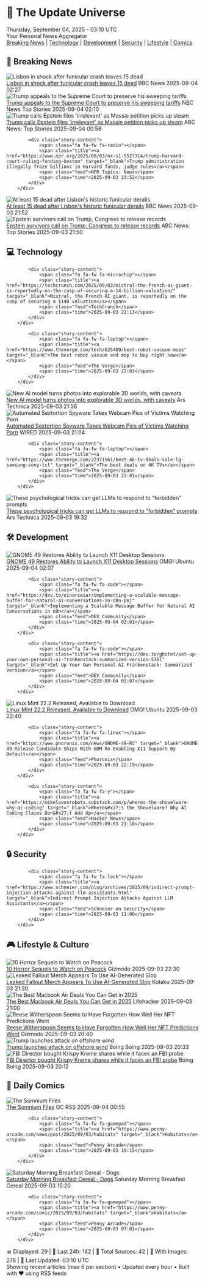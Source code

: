 <!-- Processing 54 RSS feeds at 2025-09-04 03:10:01 UTC -->
<!-- Processing: Saturday Morning Breakfast Cereal -->
<!-- Processing: Penny Arcade -->
<!-- Processing: Cyanide & Happiness -->
<!-- Processing: Questionable Content -->
<!-- Processing: CNN Top Stories -->
<!-- Processing: CNN Breaking News -->
<!-- Processing: BBC World News -->
<!-- Processing: NPR News -->
<!-- Processing: CBC News -->
<!-- Error processing https://rss.cbc.ca/lineup/topstories.xml: The read operation timed out -->
<!-- Processing: Associated Press Breaking -->
<!-- Processing: NBC News Breaking -->
<!-- Processing: Guardian World News -->
<!-- Processing: TechCrunch -->
<!-- Processing: The Verge -->
<!-- Processing: Ars Technica -->
<!-- Processing: O'Reilly Radar -->
<!-- Processing: Slashdot -->
<!-- Processing: Lobsters Python -->
<!-- Processing: It's FOSS -->
<!-- Processing: Linux.com -->
<!-- Processing: Ubuntu Blog -->
<!-- Processing: Martin Fowler -->
<!-- Processing: Coding Horror -->
<!-- Processing: The Pragmatic Engineer -->
<!-- Processing: Gizmodo -->
<!-- Processing: Kotaku -->
<!-- Processing: Krebs on Security -->
<!-- Processing: Schneier on Security -->
<!-- Generated 4 new posts out of 28 feeds processed -->
<div class="newspaper-header">
    <h1 class="newspaper-title">📰 The Update Universe</h1>
    <div class="newspaper-date">Thursday, September 04, 2025 - 03:10 UTC</div>
    <div class="newspaper-subtitle">Your Personal News Aggregator</div>
</div>

<div class="newspaper-nav">
    <a href="#breaking">Breaking News</a> |
    <a href="#tech">Technology</a> |
    <a href="#dev">Development</a> |
    <a href="#security">Security</a> |
    <a href="#lifestyle">Lifestyle</a> |
    <a href="#webcomics">Comics</a>
</div>

<div class="news-section breaking-news" id="breaking">
<h2 class="section-header">🚨 Breaking News</h2>
<div class="stories-container">
<div class="story">
            <img src="https://ichef.bbci.co.uk/ace/standard/240/cpsprodpb/19a4/live/8d8869f0-8928-11f0-b391-6936825093bd.jpg" alt="Lisbon in shock after funicular crash leaves 15 dead" class="story-image" loading="lazy" onerror="this.style.display='none'">
            <div class="story-content">
                <span class="fa fa-fw fa-earth-americas"></span>
                <span class="title"><a href="https://www.bbc.com/news/articles/c1jzlgj915no?at_medium=RSS&at_campaign=rss" target="_blank">Lisbon in shock after funicular crash leaves 15 dead</a></span>
                <span class="feed">BBC News</span>
                <span class="time">2025-09-04 02:27</span>
            </div>
        </div>
<div class="story">
            <img src="https://media-cldnry.s-nbcnews.com/image/upload/t_fit_1500w/rockcms/2025-08/250826-donald-trump-ew-558p-ddac78.jpg" alt="Trump appeals to the Supreme Court to preserve his sweeping tariffs" class="story-image" loading="lazy" onerror="this.style.display='none'">
            <div class="story-content">
                <span class="fa fa-fw fa-broadcast-tower"></span>
                <span class="title"><a href="https://www.nbcnews.com/politics/supreme-court/trump-asks-supreme-court-endorse-power-impose-broad-tariffs-rcna228799" target="_blank">Trump appeals to the Supreme Court to preserve his sweeping tariffs</a></span>
                <span class="feed">NBC News Top Stories</span>
                <span class="time">2025-09-04 02:10</span>
            </div>
        </div>
<div class="story">
            <img src="https://s.abcnews.com/images/Politics/trump-nawrocki-08-gty-jef-250903_1756915869799_hpMain_4x3t_384.jpg" alt="Trump calls Epstein files &#x27;irrelevant&#x27; as Massie petition picks up steam" class="story-image" loading="lazy" onerror="this.style.display='none'">
            <div class="story-content">
                <span class="fa fa-fw fa-tv"></span>
                <span class="title"><a href="https://abcnews.go.com/Politics/trump-calls-epstein-files-irrelevant-push-release-gains/story?id=125225706" target="_blank">Trump calls Epstein files &#x27;irrelevant&#x27; as Massie petition picks up steam</a></span>
                <span class="feed">ABC News: Top Stories</span>
                <span class="time">2025-09-04 00:58</span>
            </div>
        </div>
<div class="story">
            
            <div class="story-content">
                <span class="fa fa-fw fa-radio"></span>
                <span class="title"><a href="https://www.npr.org/2025/09/03/nx-s1-5527314/trump-harvard-court-ruling-funding-boston" target="_blank">Trump administration illegally froze billions in Harvard funds, judge rules</a></span>
                <span class="feed">NPR Topics: News</span>
                <span class="time">2025-09-03 23:52</span>
            </div>
        </div>
<div class="story">
            <img src="https://ichef.bbci.co.uk/ace/standard/240/cpsprodpb/7884/live/2428b480-8903-11f0-9cf6-cbf3e73ce2b9.jpg" alt="At least 15 dead after Lisbon&#x27;s historic funicular derails" class="story-image" loading="lazy" onerror="this.style.display='none'">
            <div class="story-content">
                <span class="fa fa-fw fa-earth-americas"></span>
                <span class="title"><a href="https://www.bbc.com/news/articles/c1jzlgj915no?at_medium=RSS&at_campaign=rss" target="_blank">At least 15 dead after Lisbon&#x27;s historic funicular derails</a></span>
                <span class="feed">BBC News</span>
                <span class="time">2025-09-03 21:52</span>
            </div>
        </div>
<div class="story">
            <img src="https://s.abcnews.com/images/US/davis-epstein-1-abc-gmh-250903_1756921206237_hpMain_4x3t_384.jpg" alt="Epstein survivors call on Trump, Congress to release records" class="story-image" loading="lazy" onerror="this.style.display='none'">
            <div class="story-content">
                <span class="fa fa-fw fa-tv"></span>
                <span class="title"><a href="https://abcnews.go.com/US/power-transparent-epstein-survivors-call-trump-congress-release/story?id=125221825" target="_blank">Epstein survivors call on Trump, Congress to release records</a></span>
                <span class="feed">ABC News: Top Stories</span>
                <span class="time">2025-09-03 21:50</span>
            </div>
        </div>
</div>
</div>
<div class="news-section tech-news" id="tech">
<h2 class="section-header">💻 Technology</h2>
<div class="stories-container">
<div class="story">
            
            <div class="story-content">
                <span class="fa fa-fw fa-microchip"></span>
                <span class="title"><a href="https://techcrunch.com/2025/09/03/mistral-the-french-ai-giant-is-reportedly-on-the-cusp-of-securing-a-14-billion-valuation/" target="_blank">Mistral, the French AI giant, is reportedly on the cusp of securing a $14B valuation</a></span>
                <span class="feed">TechCrunch</span>
                <span class="time">2025-09-03 22:13</span>
            </div>
        </div>
<div class="story">
            
            <div class="story-content">
                <span class="fa fa-fw fa-laptop"></span>
                <span class="title"><a href="https://www.theverge.com/tech/625409/best-robot-vacuum-mops" target="_blank">The best robot vacuum and mop to buy right now</a></span>
                <span class="feed">The Verge</span>
                <span class="time">2025-09-03 22:03</span>
            </div>
        </div>
<div class="story">
            <img src="https://cdn.arstechnica.net/wp-content/uploads/2025/09/voyager_screenshot-500x500.jpg" alt="New AI model turns photos into explorable 3D worlds, with caveats" class="story-image" loading="lazy" onerror="this.style.display='none'">
            <div class="story-content">
                <span class="fa fa-fw fa-cog"></span>
                <span class="title"><a href="https://arstechnica.com/ai/2025/09/new-ai-model-turns-photos-into-explorable-3d-worlds-with-caveats/" target="_blank">New AI model turns photos into explorable 3D worlds, with caveats</a></span>
                <span class="feed">Ars Technica</span>
                <span class="time">2025-09-03 21:56</span>
            </div>
        </div>
<div class="story">
            <img src="https://media.wired.com/photos/68b89a36c384e6e28053db52/master/pass/porn-malware-sec-5988-040947.jpg" alt="Automated Sextortion Spyware Takes Webcam Pics of Victims Watching Porn" class="story-image" loading="lazy" onerror="this.style.display='none'">
            <div class="story-content">
                <span class="fa fa-fw fa-bolt"></span>
                <span class="title"><a href="https://www.wired.com/story/stealerium-infostealer-porn-sextortion/" target="_blank">Automated Sextortion Spyware Takes Webcam Pics of Victims Watching Porn</a></span>
                <span class="feed">WIRED</span>
                <span class="time">2025-09-03 21:04</span>
            </div>
        </div>
<div class="story">
            
            <div class="story-content">
                <span class="fa fa-fw fa-laptop"></span>
                <span class="title"><a href="https://www.theverge.com/22371561/best-4k-tv-deals-sale-lg-samsung-sony-tcl" target="_blank">The best deals on 4K TVs</a></span>
                <span class="feed">The Verge</span>
                <span class="time">2025-09-03 21:01</span>
            </div>
        </div>
<div class="story">
            <img src="https://cdn.arstechnica.net/wp-content/uploads/2025/09/GettyImages-1196287382-500x500.jpg" alt="These psychological tricks can get LLMs to respond to “forbidden” prompts" class="story-image" loading="lazy" onerror="this.style.display='none'">
            <div class="story-content">
                <span class="fa fa-fw fa-cog"></span>
                <span class="title"><a href="https://arstechnica.com/science/2025/09/these-psychological-tricks-can-get-llms-to-respond-to-forbidden-prompts/" target="_blank">These psychological tricks can get LLMs to respond to “forbidden” prompts</a></span>
                <span class="feed">Ars Technica</span>
                <span class="time">2025-09-03 19:32</span>
            </div>
        </div>
</div>
</div>
<div class="news-section dev-news" id="dev">
<h2 class="section-header">🛠️ Development</h2>
<div class="stories-container">
<div class="story">
            <img src="https://i0.wp.com/www.omgubuntu.co.uk/wp-content/uploads/2025/02/GNOME-48.jpg?resize=406%2C232&amp;ssl=1" alt="GNOME 49 Restores Ability to Launch X11 Desktop Sessions" class="story-image" loading="lazy" onerror="this.style.display='none'">
            <div class="story-content">
                <span class="fa fa-fw fa-ubuntu"></span>
                <span class="title"><a href="https://www.omgubuntu.co.uk/2025/09/gnome-49-reenables-x11-session-support-in-gdm" target="_blank">GNOME 49 Restores Ability to Launch X11 Desktop Sessions</a></span>
                <span class="feed">OMG! Ubuntu</span>
                <span class="time">2025-09-04 02:07</span>
            </div>
        </div>
<div class="story">
            
            <div class="story-content">
                <span class="fa fa-fw fa-code"></span>
                <span class="title"><a href="https://dev.to/einarcesar/implementing-a-scalable-message-buffer-for-natural-ai-conversations-in-n8n-poj" target="_blank">Implementing a Scalable Message Buffer for Natural AI Conversations in n8n</a></span>
                <span class="feed">DEV Community</span>
                <span class="time">2025-09-04 02:01</span>
            </div>
        </div>
<div class="story">
            
            <div class="story-content">
                <span class="fa fa-fw fa-code"></span>
                <span class="title"><a href="https://dev.to/ghotet/set-up-your-own-personal-ai-frankenstack-summarized-version-536l" target="_blank">Set Up Your Own Personal AI Frankenstack: Summarized Version</a></span>
                <span class="feed">DEV Community</span>
                <span class="time">2025-09-04 01:07</span>
            </div>
        </div>
<div class="story">
            <img src="https://i0.wp.com/www.omgubuntu.co.uk/wp-content/uploads/2025/09/Linux-Mint-22.2.jpg?resize=406%2C232&amp;ssl=1" alt="Linux Mint 22.2 Released, Available to Download" class="story-image" loading="lazy" onerror="this.style.display='none'">
            <div class="story-content">
                <span class="fa fa-fw fa-ubuntu"></span>
                <span class="title"><a href="https://www.omgubuntu.co.uk/2025/09/linux-mint-22-2-released-new-features" target="_blank">Linux Mint 22.2 Released, Available to Download</a></span>
                <span class="feed">OMG! Ubuntu</span>
                <span class="time">2025-09-03 22:40</span>
            </div>
        </div>
<div class="story">
            
            <div class="story-content">
                <span class="fa fa-fw fa-linux"></span>
                <span class="title"><a href="https://www.phoronix.com/news/GNOME-49-RC" target="_blank">GNOME 49 Release Candidate Ships With GDM Re-Enabling X11 Support By Default</a></span>
                <span class="feed">Phoronix</span>
                <span class="time">2025-09-03 22:19</span>
            </div>
        </div>
<div class="story">
            
            <div class="story-content">
                <span class="fa fa-fw fa-y"></span>
                <span class="title"><a href="https://mikelovesrobots.substack.com/p/wheres-the-shovelware-why-ai-coding" target="_blank">Where&#x27;s the Shovelware? Why AI Coding Claims Don&#x27;t Add Up</a></span>
                <span class="feed">Hacker News</span>
                <span class="time">2025-09-03 21:18</span>
            </div>
        </div>
</div>
</div>
<div class="news-section security-news" id="security">
<h2 class="section-header">🔒 Security</h2>
<div class="stories-container">
<div class="story">
            
            <div class="story-content">
                <span class="fa fa-fw fa-lock"></span>
                <span class="title"><a href="https://www.schneier.com/blog/archives/2025/09/indirect-prompt-injection-attacks-against-llm-assistants.html" target="_blank">Indirect Prompt Injection Attacks Against LLM Assistants</a></span>
                <span class="feed">Schneier on Security</span>
                <span class="time">2025-09-03 11:00</span>
            </div>
        </div>
</div>
</div>
<div class="news-section lifestyle-news" id="lifestyle">
<h2 class="section-header">🎮 Lifestyle & Culture</h2>
<div class="stories-container">
<div class="story">
            <img src="https://gizmodo.com/app/uploads/2025/09/artandsienna.jpg" alt="10 Horror Sequels to Watch on Peacock" class="story-image" loading="lazy" onerror="this.style.display='none'">
            <div class="story-content">
                <span class="fa fa-fw fa-computer"></span>
                <span class="title"><a href="https://gizmodo.com/10-horror-sequels-to-watch-on-peacock-2000652078" target="_blank">10 Horror Sequels to Watch on Peacock</a></span>
                <span class="feed">Gizmodo</span>
                <span class="time">2025-09-03 22:30</span>
            </div>
        </div>
<div class="story">
            <img src="https://kotaku.com/app/uploads/2025/09/falloutai.jpg" alt="Leaked Fallout Merch Appears To Use AI-Generated Slop" class="story-image" loading="lazy" onerror="this.style.display='none'">
            <div class="story-content">
                <span class="fa fa-fw fa-gamepad"></span>
                <span class="title"><a href="https://kotaku.com/leaked-fallout-merch-ai-art-target-hot-sauce-bethesda-2000622731" target="_blank">Leaked Fallout Merch Appears To Use AI-Generated Slop</a></span>
                <span class="feed">Kotaku</span>
                <span class="time">2025-09-03 21:30</span>
            </div>
        </div>
<div class="story">
            <img src="https://lifehacker.com/imagery/articles/01HRWJHQMADEADSWPAB7Z7G7JW/hero-image.png" alt="The Best Macbook Air Deals You Can Get in 2025" class="story-image" loading="lazy" onerror="this.style.display='none'">
            <div class="story-content">
                <span class="fa fa-fw fa-life-ring"></span>
                <span class="title"><a href="https://lifehacker.com/tech/best-macbook-air-deals?utm_medium=RSS" target="_blank">The Best Macbook Air Deals You Can Get in 2025</a></span>
                <span class="feed">Lifehacker</span>
                <span class="time">2025-09-03 21:00</span>
            </div>
        </div>
<div class="story">
            <img src="https://gizmodo.com/app/uploads/2024/03/914d7ecd1b21baf0b03440017c7e5f03.jpg" alt="Reese Witherspoon Seems to Have Forgotten How Well Her NFT Predictions Went" class="story-image" loading="lazy" onerror="this.style.display='none'">
            <div class="story-content">
                <span class="fa fa-fw fa-computer"></span>
                <span class="title"><a href="https://gizmodo.com/reese-witherspoon-seems-to-have-forgotten-how-well-her-nft-predictions-went-2000653047" target="_blank">Reese Witherspoon Seems to Have Forgotten How Well Her NFT Predictions Went</a></span>
                <span class="feed">Gizmodo</span>
                <span class="time">2025-09-03 20:40</span>
            </div>
        </div>
<div class="story">
            <img src="https://i0.wp.com/boingboing.net/wp-content/uploads/2022/04/turbine.jpeg?fit=1500%2C843&amp;quality=60&amp;ssl=1" alt="Trump launches attack on offshore wind" class="story-image" loading="lazy" onerror="this.style.display='none'">
            <div class="story-content">
                <span class="fa fa-fw fa-arrow-right"></span>
                <span class="title"><a href="https://boingboing.net/2025/09/03/trump-launches-attack-on-offshore-wind.html" target="_blank">Trump launches attack on offshore wind</a></span>
                <span class="feed">Boing Boing</span>
                <span class="time">2025-09-03 20:33</span>
            </div>
        </div>
<div class="story">
            <img src="https://i0.wp.com/boingboing.net/wp-content/uploads/2025/07/Kash_Patel_52588173144.jpg?fit=1200%2C800&amp;quality=60&amp;ssl=1" alt="FBI Director bought Krispy Kreme shares while it faces an FBI probe" class="story-image" loading="lazy" onerror="this.style.display='none'">
            <div class="story-content">
                <span class="fa fa-fw fa-arrow-right"></span>
                <span class="title"><a href="https://boingboing.net/2025/09/03/krispy-kreme-data-breach.html" target="_blank">FBI Director bought Krispy Kreme shares while it faces an FBI probe</a></span>
                <span class="feed">Boing Boing</span>
                <span class="time">2025-09-03 20:12</span>
            </div>
        </div>
</div>
</div>
<div class="news-section webcomics-section" id="webcomics">
<h2 class="section-header">🎨 Daily Comics</h2>
<div class="stories-container">
<div class="story">
            <img src="http://www.questionablecontent.net/comics/5650.png" alt="The Somnium Files" class="story-image" loading="lazy" onerror="this.style.display='none'">
            <div class="story-content">
                <span class="fa fa-fw fa-music"></span>
                <span class="title"><a href="http://questionablecontent.net/view.php?comic=5650" target="_blank">The Somnium Files</a></span>
                <span class="feed">QC RSS</span>
                <span class="time">2025-09-04 00:55</span>
            </div>
        </div>
<div class="story">
            
            <div class="story-content">
                <span class="fa fa-fw fa-gamepad"></span>
                <span class="title"><a href="https://www.penny-arcade.com/news/post/2025/09/03/habitats" target="_blank">Habitats</a></span>
                <span class="feed">Penny Arcade</span>
                <span class="time">2025-09-03 19:15</span>
            </div>
        </div>
<div class="story">
            <img src="https://www.smbc-comics.com/comics/1756846922-20250903 (1).png" alt="Saturday Morning Breakfast Cereal - Dogs" class="story-image" loading="lazy" onerror="this.style.display='none'">
            <div class="story-content">
                <span class="fa fa-fw fa-smile"></span>
                <span class="title"><a href="https://www.smbc-comics.com/comic/dogs-4" target="_blank">Saturday Morning Breakfast Cereal - Dogs</a></span>
                <span class="feed">Saturday Morning Breakfast Cereal</span>
                <span class="time">2025-09-03 15:20</span>
            </div>
        </div>
<div class="story">
            
            <div class="story-content">
                <span class="fa fa-fw fa-gamepad"></span>
                <span class="title"><a href="https://www.penny-arcade.com/comic/2025/09/03/habitats" target="_blank">Habitats</a></span>
                <span class="feed">Penny Arcade</span>
                <span class="time">2025-09-03 07:01</span>
            </div>
        </div>
</div>
</div>

<div class="newspaper-footer">
    <div class="stats">
        📊 Displayed: 29 | 📅 Last 24h: 142 | 📡 Total Sources: 42 | 📸 With Images: 276 |
        🔄 Last Updated: 03:10 UTC
    </div>
    <div class="footer-note">
        Showing recent articles (max 6 per section) • Updated every hour • Built with ❤️ using RSS feeds
    </div>
</div>
